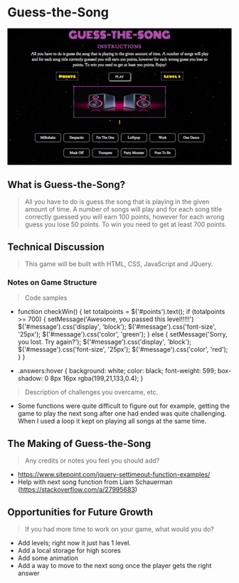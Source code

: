 # Guess-the-Song

![Image of Screenshot](https://github.com/seyesij/Project1-Game/blob/master/gamescreenshot.png)

## What is Guess-the-Song?

> All you have to do is guess the song that is playing in the given amount of time. A number of songs will play and for each song title correctly guessed you will earn 100 points, however for each wrong guess you lose 50 points. To win you need to get at least 700 points. 

## Technical Discussion

> This game will be built with HTML, CSS, JavaScript and JQuery.

### Notes on Game Structure

> Code samples
- function checkWin() {
  let totalpoints = $('#points').text();
  if (totalpoints >= 700) {
    setMessage('Awesome, you passed this level!!!!!')
    $('#message').css('display', 'block');
    $('#message').css('font-size', '25px');
    $('#message').css('color', 'green');
  } else {
    setMessage('Sorry, you lost. Try again?');
    $('#message').css('display', 'block');
    $('#message').css('font-size', '25px');
    $('#message').css('color', 'red');
  }
}

- .answers:hover {
  background: white;
  color: black;
  font-weight: 599;
  box-shadow: 0 8px 16px rgba(199,21,133,0.4);
}

> Description of challenges you overcame, etc.
- Some functions were quite difficult to figure out for example, getting the game to play the next song after one had ended was quite challenging. When I used a loop it kept on playing all songs at the same time.  

## The Making of Guess-the-Song

> Any credits or notes you feel you should add?
- https://www.sitepoint.com/jquery-settimeout-function-examples/
- Help with next song function from Liam Schauerman (https://stackoverflow.com/a/27995683)

## Opportunities for Future Growth

> If you had more time to work on your game, what would you do?
-	Add levels; right now it just has 1 level. 
-	Add a local storage for high scores
- Add some animation
- Add a way to move to the next song once the player gets the right answer

